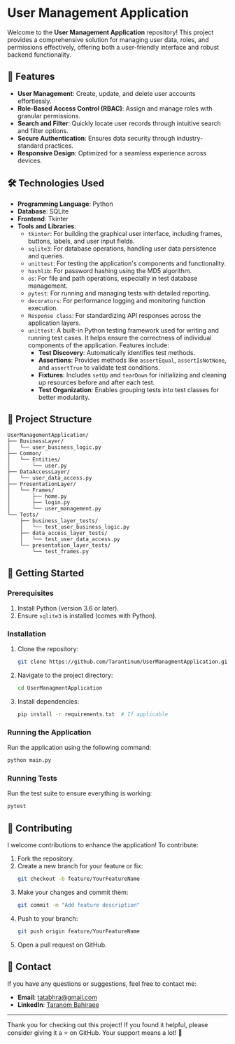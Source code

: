 # User Management Application

Welcome to the **User Management Application** repository! This project provides a comprehensive solution for managing user data, roles, and permissions effectively, offering both a user-friendly interface and robust backend functionality.

## 🚀 Features
- **User Management**: Create, update, and delete user accounts effortlessly.
- **Role-Based Access Control (RBAC)**: Assign and manage roles with granular permissions.
- **Search and Filter**: Quickly locate user records through intuitive search and filter options.
- **Secure Authentication**: Ensures data security through industry-standard practices.
- **Responsive Design**: Optimized for a seamless experience across devices.

## 🛠️ Technologies Used
- **Programming Language**: Python
- **Database**: SQLite
- **Frontend**: Tkinter
- **Tools and Libraries**: 
  - `tkinter`: For building the graphical user interface, including frames, buttons, labels, and user input fields.
  - `sqlite3`: For database operations, handling user data persistence and queries.
  - `unittest`: For testing the application's components and functionality.
  - `hashlib`: For password hashing using the MD5 algorithm.
  - `os`: For file and path operations, especially in test database management.
  - `pytest`: For running and managing tests with detailed reporting.
  - `decorators`: For performance logging and monitoring function execution.
  - `Response class`: For standardizing API responses across the application layers.
  - `unittest`: A built-in Python testing framework used for writing and running test cases. It helps ensure the correctness of individual components of the application. Features include:
    - **Test Discovery**: Automatically identifies test methods.
    - **Assertions**: Provides methods like `assertEqual`, `assertIsNotNone`, and `assertTrue` to validate test conditions.
    - **Fixtures**: Includes `setUp` and `tearDown` for initializing and cleaning up resources before and after each test.
    - **Test Organization**: Enables grouping tests into test classes for better modularity.



## 📂 Project Structure
```
UserManagementApplication/
├── BusinessLayer/
│   └── user_business_logic.py
├── Common/
│   └── Entities/
│       └── user.py
├── DataAccessLayer/
│   └── user_data_access.py
├── PresentationLayer/
│   └── Frames/
│       ├── home.py
│       ├── login.py
│       └── user_management.py
└── Tests/
    ├── business_layer_tests/
    │   └── test_user_business_logic.py
    ├── data_access_layer_tests/
    │   └── test_user_data_access.py
    └── presentation_layer_tests/
        └── test_frames.py
```

## 🚀 Getting Started

### Prerequisites
1. Install Python (version 3.6 or later).
2. Ensure `sqlite3` is installed (comes with Python).

### Installation
1. Clone the repository:
   ```bash
   git clone https://github.com/Tarantinum/UserManagmentApplication.git
   ```
2. Navigate to the project directory:
   ```bash
   cd UserManagmentApplication
   ```
3. Install dependencies:
   ```bash
   pip install -r requirements.txt  # If applicable
   ```

### Running the Application
Run the application using the following command:
```bash
python main.py
```

### Running Tests
Run the test suite to ensure everything is working:
```bash
pytest
```

## 🤝 Contributing
I welcome contributions to enhance the application! To contribute:
1. Fork the repository.
2. Create a new branch for your feature or fix:
   ```bash
   git checkout -b feature/YourFeatureName
   ```
3. Make your changes and commit them:
   ```bash
   git commit -m "Add feature description"
   ```
4. Push to your branch:
   ```bash
   git push origin feature/YourFeatureName
   ```
5. Open a pull request on GitHub.

## 📧 Contact
If you have any questions or suggestions, feel free to contact me:  
- **Email**: tatabhra@gmail.com  
- **LinkedIn**: [Taranom Bahiraee](https://linkedin.com/in/taranom-bahiraee-85a58232b)


---
Thank you for checking out this project! If you found it helpful, please consider giving it a ⭐ on GitHub. Your support means a lot! 💖
